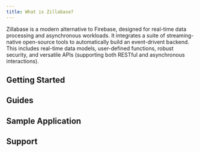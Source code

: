 ```yaml
---
title: What is Zillabase?
---
```


Zillabase is a modern alternative to Firebase, designed for real-time data processing and asynchronous workloads. It integrates a suite of streaming-native open-source tools to automatically build an event-drivent backend. This includes real-time data models, user-defined functions, robust security, and versatile APIs (supporting both RESTful and asynchronous interactions).

## Getting Started

<VPCard
  title="Overview"
  logo="/assets/icons/overview.svg"
  link="/getting-started/overview"
/>

<VPCard
  title="Quickstart"
  logo="/assets/icons/quickstart.svg"
  link="/getting-started/quickstart"
/>

## Guides

<VPCard
  title="Generated AsyncAPI Specs"
  logo="/assets/icons/asyncapi.svg"
  link="/guides/generated-asyncapi-specs"
/>

<VPCard
  title="Manage Configurations"
  logo="/assets/icons/configuration.svg"
  link="/guides/manage-migrations"
/>

<VPCard
  title="Manage Migrations"
  logo="/assets/icons/migration.svg"
  link="/guides/manage-migrations"
/>

<VPCard
  title="Manage Authentication"
  logo="/assets/icons/authentication.svg"
  link="/guides/manage-authentication"
/>

<VPCard
  title="User-Defined Functions"
  logo="/assets/icons/custom function.svg"
  link="/guides/user-defined-function"
/>

## Sample Application

<VPCard
  title="StreamPay"
  logo="/assets/icons/streampay.svg"
  link="/sample-app/streampay"
/>

<VPCard
  title="PetStore"
  logo="/assets/icons/petstore.svg"
  link="/sample-app/petstore"
/>

## Support

<VPCard
  title="Troubleshooting"
  logo="/assets/icons/troubleshoot.svg"
  link="/support/troubleshooting"
/>

<VPCard
  title="FAQs"
  logo="/assets/icons/faqs.svg"
  link="/support/faqs"
/>

<VPCard
  title="Community Support"
  logo="/assets/icons/support.svg"
  link="/support/community-support"
/>